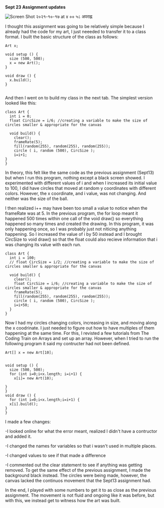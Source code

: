 **Sept 23 Assignment updates**

![Screen Shot २०२१-१०-१७ at ४ ०० ५८ अपराह्न](https://user-images.githubusercontent.com/89835212/137626367-c4e80191-2145-4e79-a491-be7578dc61f3.png)

I thought this assignment was going to be relatively simple because I already had the code for my art, I just neeeded to transfer it to a class format. 
I built the basic structure of the class as follows: 
```
Art x;

void setup () {
  size (500, 500); 
  x = new Art();
}

void draw () {
  x.build();
}


```

And then I went on to build my class in the next tab. The simplest version looked like this: 
```
class Art {
  int i = 0;
  float CircSize = i/6; //creating a variable to make the size of circles smaller & appropriate for the canvas

  void build() {
    clear();
    frameRate(5);
    fill(random(255), random(255), random(255));
    circle ( i, random (500), CircSize );
    i=i+1;
}
}
```

In theory, this felt like the same code as the previous assignment (Sept13) but when I run this program, nothing except a black screen showed. I experimented with different values of i and when I increased its initial value to 100, I did have circles that moved at random y coordinates with different colors. However, the x coordinate, and i value, was not changing. And neither was the size of the ball. 

I then realized i++ may have been too small a value to notice when the frameRate was at 5. In the previous program, the for loop meant it happened 500 times within one call of the void draw() so everything happened so many times and created the drawing. In this program, it was only happening once, so I was probably just not niticing anything happening. So I increased the value of i by 50 instead and I brought CircSize to void draw() so that the float could also recieve information that i was changing its value with each run. 
```
class Art {
  int i = 100;
  // float CircSize = i/2; //creating a variable to make the size of circles smaller & appropriate for the canvas

  void build() {
    clear();
    float CircSize = i/6; //creating a variable to make the size of circles smaller & appropriate for the canvas
    frameRate(5);
    fill(random(255), random(255), random(255));
    circle ( i, random (500), CircSize );
    i=i+50;
  }
}

```

Now I had my circles changing colors, increasing in size, and moving along the x coodrinate. I just needed to figure out how to have multiples of them happening at the same time. For this, I revisted a few tutorials from The Coding Train on Arrays and set up an array. However, when I tried to run the following program it said my contructer had not been defined. 

```
Art[] x = new Art[10];


void setup () {
  size (500, 500); 
  for (int i=0;i<x.length; i=i+1) {
    x[i]= new Art(10);
    
}
}
void draw () {
  for (int i=0;i<x.length;i=i+1) {
  x[i].build();
}
}

```

I made a few changes: 

-I looked online for what the error meant, realized I didn't have a contructor and added it. 

-I changed the names for variables so that i wasn't used in multiple places. 

-I changed values to see if that made a difference 

-I commented out the clear statement to see if anything was getting removed. To get the same effect of the previous assignment, I made the background black instead. The circles were being made, however, the canvas lacked the continuos movement that the Sept13 assignment had. 

In the end, I played with some numbers to get it to as close as the previous assignment. The movement is not fluid and ongoing like it was before, but with this, we instead get to witness how the art was built. 

